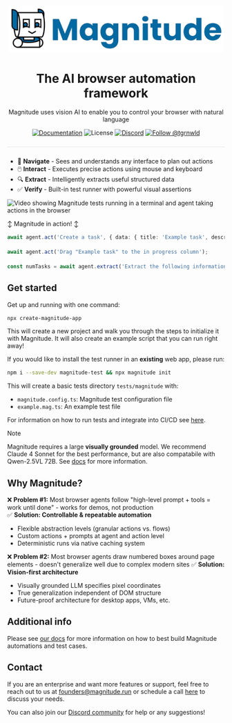 <div align="center">
  <img src="assets/full-header.png" alt="Magnitude Text Logo" width="500"/>
</div>

<h1 align="center">
  The AI browser automation framework
</h1>

<p align="center">
  Magnitude uses vision AI to enable you to control your browser with natural language
</p>

<p align="center">
  <a href="https://docs.magnitude.run/getting-started/introduction" target="_blank"><img src="https://img.shields.io/badge/📕-Docs-0369a1?style=flat-square&labelColor=0369a1&color=gray" alt="Documentation" /></a> <img src="https://img.shields.io/badge/License-Apache%202.0-0369a1?style=flat-square&labelColor=0369a1&color=gray" alt="License" /> <a href="https://discord.gg/VcdpMh9tTy" target="_blank"><img src="https://img.shields.io/badge/Discord-22%20online-5865F2?style=flat-square&labelColor=5865F2&color=gray&logo=discord&logoColor=white" alt="Discord" /></a> <a href="https://x.com/tgrnwld" target="_blank"><img src="https://img.shields.io/badge/-Follow%20Tom!-000000?style=flat-square&labelColor=000000&color=gray&logo=x&logoColor=white" alt="Follow @tgrnwld" /></a>
</p>

<hr style="height: 1px; border: none; background-color: #e1e4e8; margin: 24px 0;">

- 🧭 **Navigate** - Sees and understands any interface to plan out actions
- 🖱️ **Interact** - Executes precise actions using mouse and keyboard
- 🔍 **Extract** - Intelligently extracts useful structured data
- ✅ **Verify** - Built-in test runner with powerful visual assertions


![Video showing Magnitude tests running in a terminal and agent taking actions in the browser](assets/hero.gif)

↕️ Magnitude in action! ↕️
```ts
await agent.act('Create a task', { data: { title: 'Example task', description: 'This is an example task' } });

await agent.act('Drag "Example task" to the in progress column');

const numTasks = await agent.extract('Extract the following information for the in progress tasks', z.object({ numTasks: z.number(), taskNames: z.array(z.string())})); 
```

## Get started

Get up and running with one command:
```bash
npx create-magnitude-app
```

This will create a new project and walk you through the steps to initialize it with Magnitude. It will also create an example script that you can run right away!

If you would like to install the test runner in an **existing** web app, please run:
```bash
npm i --save-dev magnitude-test && npx magnitude init
```

This will create a basic tests directory `tests/magnitude` with:
- `magnitude.config.ts`: Magnitude test configuration file
- `example.mag.ts`: An example test file

For information on how to run tests and integrate into CI/CD see [here](https://docs.magnitude.run/core-concepts/running-tests).

> [!NOTE]
> Magnitude requires a large **visually grounded** model. We recommend Claude 4 Sonnet for the best performance, but are also compatabile with Qwen-2.5VL 72B. See [docs](https://docs.magnitude.run/customizing/llm-configuration) for more information.


## Why Magnitude?

❌ **Problem #1:** Most browser agents follow "high-level prompt + tools = work until done" - works for demos, not production  
✅ **Solution: Controllable & repeatable automation**
* Flexible abstraction levels (granular actions vs. flows)
* Custom actions + prompts at agent and action level
* Deterministic runs via native caching system

❌ **Problem #2:** Most browser agents draw numbered boxes around page elements - doesn't generalize well due to complex modern sites
✅ **Solution: Vision-first architecture**
* Visually grounded LLM specifies pixel coordinates
* True generalization independent of DOM structure
* Future-proof architecture for desktop apps, VMs, etc.

## Additional info

Please see [our docs](https://docs.magnitude.run/core-concepts/building-test-cases) for more information on how to best build Magnitude automations and test cases.

## Contact
If you are an enterprise and want more features or support, feel free to reach out to us at founders@magnitude.run or schedule a call [here](https://cal.com/tom-greenwald/30min) to discuss your needs.

You can also join our <a href="https://discord.gg/VcdpMh9tTy" target="_blank">Discord community</a> for help or any suggestions!
